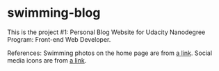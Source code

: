 # swimming-blog
This is the project #1: Personal Blog Website for Udacity Nanodegree Program: Front-end Web Developer.

References:
Swimming photos on the home page are from [a link](https://unsplash.com).
Social media icons are from [a link](https://fontawesome.com).